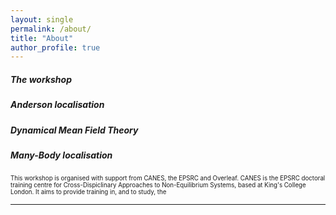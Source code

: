 ```yaml
---
layout: single
permalink: /about/
title: "About"
author_profile: true
---
```


<h5> The workshop </h5>
<h5> Anderson localisation </h5>
<h5> Dynamical Mean Field Theory </h5>
<h5>  Many-Body localisation </h5>

<sup><sub>This workshop is organised with support from CANES, the EPSRC and Overleaf. CANES is the EPSRC doctoral training centre for Cross-Dispiclinary Approaches to Non-Equilibrium Systems, based at King's College London. It aims to provide training in, and to study, the </sub></sup>


---
